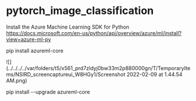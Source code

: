 # pytorch_image_classification

Install the Azure Machine Learning SDK for Python
https://docs.microsoft.com/en-us/python/api/overview/azure/ml/install?view=azure-ml-py 

pip install azureml-core


![](../../../../var/folders/t5/x561_prd7zldyj0bw33m2p880000gn/T/TemporaryItems/NSIRD_screencaptureui_W8HGy1/Screenshot 2022-02-09 at 1.44.54 AM.png)


pip install --upgrade azureml-core




